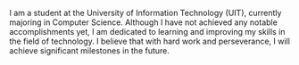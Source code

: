 
I am a student at the University of Information Technology (UIT), currently majoring in Computer Science. Although I have not achieved any notable accomplishments yet, I am dedicated to learning and improving my skills in the field of technology. I believe that with hard work and perseverance, I will achieve significant milestones in the future.
